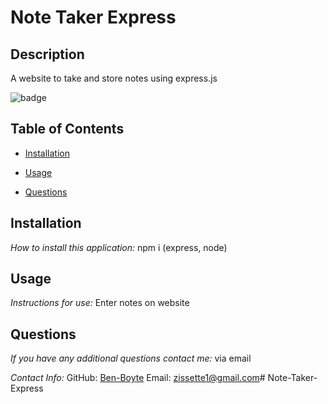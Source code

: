 # Note Taker Express

## Description
A website to take and store notes using express.js

![badge](https://img.shields.io/badge/license-MozillaPublicLicense2.0-brightorange)

## Table of Contents
  * [Installation](#installation)

  * [Usage](#usage)
  * [Questions](#questions)

## Installation
    
  _How to install this application:_
  npm i (express, node)
      
## Usage
  _Instructions for use:_
  Enter notes on website
      
## Questions

  _If you have any additional questions contact me:_
  via email

  _Contact Info:_
  GitHub: [Ben-Boyte](https://github.com/Ben-Boyte)
  Email: [zissette1@gmail.com](mailto:zissette1@gmail.com)# Note-Taker-Express